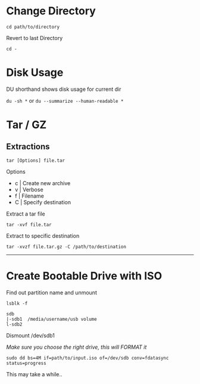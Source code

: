 # Change Directory

`cd path/to/directory`

Revert to last Directory

`cd -`

# Disk Usage
DU shorthand shows disk usage for current dir

`du -sh *` or `du --summarize --human-readable *`

# Tar / GZ
## Extractions

`tar [Options] file.tar`

Options
* c | Create new archive
* v | Verbose
* f | Filename
* C | Specify destination

Extract a tar file

`tar -xvf file.tar`

Extract to specific destination

`tar -xvzf file.tar.gz -C /path/to/destination`

- - - -

# Create Bootable Drive with ISO
Find out partition name and unmount

`lsblk -f`

```
sdb
|-sdb1	/media/username/usb volume
l-sdb2
```
Dismount /dev/sdb1

*Make sure you choose the right drive, this will FORMAT it*

`sudo dd bs=4M if=path/to/input.iso of=/dev/sdb conv=fdatasync status=progress`

This may take a while..
